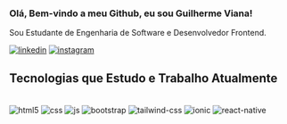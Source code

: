 ### Olá, Bem-vindo a meu Github, eu sou Guilherme Viana!
Sou Estudante de Engenharia de Software e Desenvolvedor Frontend.

[![linkedin](https://img.shields.io/badge/LinkedIn-0077B5?style=for-the-badge&logo=linkedin&logoColor=white)](https://www.linkedin.com/in/guibvianaribeiro/)
[![instagram](https://img.shields.io/badge/Instagram-E4405F?style=for-the-badge&logo=instagram&logoColor=white)](https://www.instagram.com/guibvianaribeiro/)

## Tecnologias que Estudo e Trabalho Atualmente

<div style="display= inline_block"></br>
  <img align="center" alt="html5" src="https://img.shields.io/badge/HTML5-E34F26?style=for-the-badge&logo=html5&logoColor=white"/>
  <img align="center" alt="css" src="https://img.shields.io/badge/CSS3-1572B6?style=for-the-badge&logo=css3&logoColor=white"/>
  <img align="center" alt="js" src="https://img.shields.io/badge/JavaScript-323330?style=for-the-badge&logo=javascript&logoColor=F7DF1E"/>
  <img align="center" alt="bootstrap" src="https://img.shields.io/badge/Bootstrap-563D7C?style=for-the-badge&logo=bootstrap&logoColor=white"/>
  <img align="center" alt="tailwind-css" src="https://img.shields.io/badge/Tailwind_CSS-38B2AC?style=for-the-badge&logo=tailwind-css&logoColor=white"/>
  <img align="center" alt="ionic" src="https://img.shields.io/badge/Ionic-3880FF?style=for-the-badge&logo=ionic&logoColor=white"/>
  <img align="center" alt="react-native" src="https://img.shields.io/badge/React_Native-20232A?style=for-the-badge&logo=react&logoColor=61DAFB"/>
</div>

